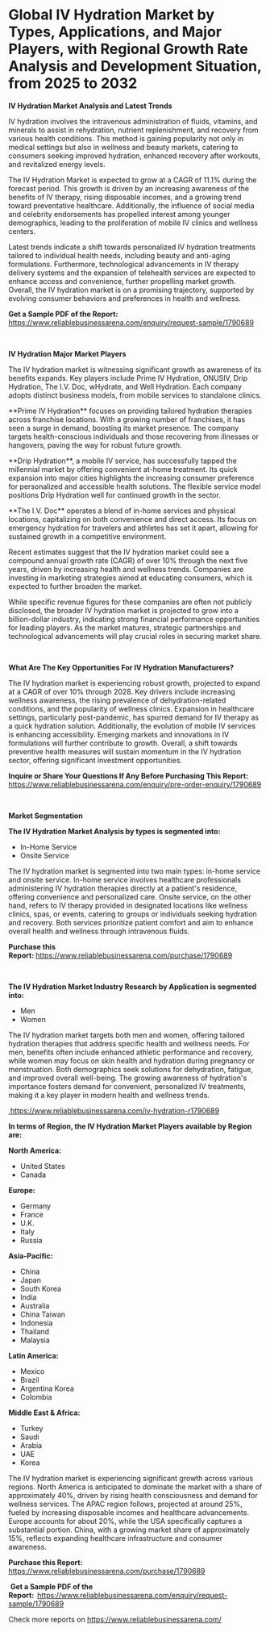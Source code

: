 <p><h1>Global IV Hydration Market by Types, Applications, and Major Players, with Regional Growth Rate Analysis and Development Situation, from 2025 to 2032</h1></p><p><strong>IV Hydration Market Analysis and Latest Trends</strong></p>
<p><p>IV hydration involves the intravenous administration of fluids, vitamins, and minerals to assist in rehydration, nutrient replenishment, and recovery from various health conditions. This method is gaining popularity not only in medical settings but also in wellness and beauty markets, catering to consumers seeking improved hydration, enhanced recovery after workouts, and revitalized energy levels.</p><p>The IV Hydration Market is expected to grow at a CAGR of 11.1% during the forecast period. This growth is driven by an increasing awareness of the benefits of IV therapy, rising disposable incomes, and a growing trend toward preventative healthcare. Additionally, the influence of social media and celebrity endorsements has propelled interest among younger demographics, leading to the proliferation of mobile IV clinics and wellness centers.</p><p>Latest trends indicate a shift towards personalized IV hydration treatments tailored to individual health needs, including beauty and anti-aging formulations. Furthermore, technological advancements in IV therapy delivery systems and the expansion of telehealth services are expected to enhance access and convenience, further propelling market growth. Overall, the IV hydration market is on a promising trajectory, supported by evolving consumer behaviors and preferences in health and wellness.</p></p>
<p><strong>Get a Sample PDF of the Report:&nbsp;</strong> <a href="https://www.reliablebusinessarena.com/enquiry/request-sample/1790689?utm_campaign=2945&utm_medium=2&utm_source=Github&utm_content=ia&utm_term=10032025&utm_id=iv-hydration">https://www.reliablebusinessarena.com/enquiry/request-sample/1790689</a></p>
<p>&nbsp;</p>
<p><strong>IV Hydration Major Market Players</strong></p>
<p><p>The IV hydration market is witnessing significant growth as awareness of its benefits expands. Key players include Prime IV Hydration, ONUSIV, Drip Hydration, The I.V. Doc, wHydrate, and Well Hydration. Each company adopts distinct business models, from mobile services to standalone clinics.</p><p>**Prime IV Hydration** focuses on providing tailored hydration therapies across franchise locations. With a growing number of franchises, it has seen a surge in demand, boosting its market presence. The company targets health-conscious individuals and those recovering from illnesses or hangovers, paving the way for robust future growth.</p><p>**Drip Hydration**, a mobile IV service, has successfully tapped the millennial market by offering convenient at-home treatment. Its quick expansion into major cities highlights the increasing consumer preference for personalized and accessible health solutions. The flexible service model positions Drip Hydration well for continued growth in the sector.</p><p>**The I.V. Doc** operates a blend of in-home services and physical locations, capitalizing on both convenience and direct access. Its focus on emergency hydration for travelers and athletes has set it apart, allowing for sustained growth in a competitive environment. </p><p>Recent estimates suggest that the IV hydration market could see a compound annual growth rate (CAGR) of over 10% through the next five years, driven by increasing health and wellness trends. Companies are investing in marketing strategies aimed at educating consumers, which is expected to further broaden the market.</p><p>While specific revenue figures for these companies are often not publicly disclosed, the broader IV hydration market is projected to grow into a billion-dollar industry, indicating strong financial performance opportunities for leading players. As the market matures, strategic partnerships and technological advancements will play crucial roles in securing market share.</p></p>
<p>&nbsp;</p>
<p><strong>What Are The Key Opportunities For IV Hydration Manufacturers?</strong></p>
<p><p>The IV hydration market is experiencing robust growth, projected to expand at a CAGR of over 10% through 2028. Key drivers include increasing wellness awareness, the rising prevalence of dehydration-related conditions, and the popularity of wellness clinics. Expansion in healthcare settings, particularly post-pandemic, has spurred demand for IV therapy as a quick hydration solution. Additionally, the evolution of mobile IV services is enhancing accessibility. Emerging markets and innovations in IV formulations will further contribute to growth. Overall, a shift towards preventive health measures will sustain momentum in the IV hydration sector, offering significant investment opportunities.</p></p>
<p><strong>Inquire or Share Your Questions If Any Before Purchasing This Report:</strong> <a href="https://www.reliablebusinessarena.com/enquiry/pre-order-enquiry/1790689?utm_campaign=2945&utm_medium=2&utm_source=Github&utm_content=ia&utm_term=10032025&utm_id=iv-hydration">https://www.reliablebusinessarena.com/enquiry/pre-order-enquiry/1790689</a></p>
<p>&nbsp;</p>
<p><strong>Market Segmentation</strong></p>
<p><strong>The IV Hydration Market Analysis by types is segmented into:</strong></p>
<p><ul><li>In-Home Service</li><li>Onsite Service</li></ul></p>
<p><p>The IV hydration market is segmented into two main types: in-home service and onsite service. In-home service involves healthcare professionals administering IV hydration therapies directly at a patient's residence, offering convenience and personalized care. Onsite service, on the other hand, refers to IV therapy provided in designated locations like wellness clinics, spas, or events, catering to groups or individuals seeking hydration and recovery. Both services prioritize patient comfort and aim to enhance overall health and wellness through intravenous fluids.</p></p>
<p><strong>Purchase this Report:&nbsp;</strong><a href="https://www.reliablebusinessarena.com/purchase/1790689?utm_campaign=2945&utm_medium=2&utm_source=Github&utm_content=ia&utm_term=10032025&utm_id=iv-hydration">https://www.reliablebusinessarena.com/purchase/1790689</a></p>
<p>&nbsp;</p>
<p><strong>The IV Hydration Market Industry Research by Application is segmented into:</strong></p>
<p><ul><li>Men</li><li>Women</li></ul></p>
<p><p>The IV hydration market targets both men and women, offering tailored hydration therapies that address specific health and wellness needs. For men, benefits often include enhanced athletic performance and recovery, while women may focus on skin health and hydration during pregnancy or menstruation. Both demographics seek solutions for dehydration, fatigue, and improved overall well-being. The growing awareness of hydration's importance fosters demand for convenient, personalized IV treatments, making it a key player in modern health and wellness trends.</p></p>
<p><a href="https://www.reliablebusinessarena.com/iv-hydration-r1790689?utm_campaign=2945&utm_medium=2&utm_source=Github&utm_content=ia&utm_term=10032025&utm_id=iv-hydration">&nbsp;https://www.reliablebusinessarena.com/iv-hydration-r1790689</a></p>
<p><strong>In terms of Region, the IV Hydration Market Players available by Region are:</strong></p>
<p>
    <p> <strong> North America: </strong>
        <ul>
            <li>United States</li>
            <li>Canada</li>
        </ul>
        </p> 
    <p> <strong> Europe: </strong>
        <ul>
            <li>Germany</li>
            <li>France</li>
            <li>U.K.</li>
            <li>Italy</li>
            <li>Russia</li>
        </ul>
        </p> 
    <p> <strong> Asia-Pacific: </strong>
        <ul>
            <li>China</li>
            <li>Japan</li>
            <li>South Korea</li>
            <li>India</li>
            <li>Australia</li>
            <li>China Taiwan</li>
            <li>Indonesia</li>
            <li>Thailand</li>
            <li>Malaysia</li>
        </ul>
        </p> 
    <p> <strong> Latin America: </strong>
        <ul>
            <li>Mexico</li>
            <li>Brazil</li>
            <li>Argentina Korea</li>
            <li>Colombia</li>
        </ul>
        </p> 
    <p> <strong> Middle East & Africa: </strong>
        <ul>
            <li>Turkey</li>
            <li>Saudi</li>
            <li>Arabia</li>
            <li>UAE</li>
            <li>Korea</li>
        </ul>
    </p>
    </p>
<p><p>The IV hydration market is experiencing significant growth across various regions. North America is anticipated to dominate the market with a share of approximately 40%, driven by rising health consciousness and demand for wellness services. The APAC region follows, projected at around 25%, fueled by increasing disposable incomes and healthcare advancements. Europe accounts for about 20%, while the USA specifically captures a substantial portion. China, with a growing market share of approximately 15%, reflects expanding healthcare infrastructure and consumer awareness.</p></p>
<p><strong>Purchase this Report: </strong><a href="https://www.reliablebusinessarena.com/purchase/1790689?utm_campaign=2945&utm_medium=2&utm_source=Github&utm_content=ia&utm_term=10032025&utm_id=iv-hydration">https://www.reliablebusinessarena.com/purchase/1790689</a></p>
<p>&nbsp;<strong>Get a Sample PDF of the Report:&nbsp;&nbsp;</strong><a href="https://www.reliablebusinessarena.com/enquiry/request-sample/1790689?utm_campaign=2945&utm_medium=2&utm_source=Github&utm_content=ia&utm_term=10032025&utm_id=iv-hydration">https://www.reliablebusinessarena.com/enquiry/request-sample/1790689</a></p>
<p><strong></strong></p>
<p>Check more reports on <a href="https://www.reliablebusinessarena.com/?utm_campaign=2945&utm_medium=2&utm_source=Github&utm_content=ia&utm_term=10032025&utm_id=iv-hydration">https://www.reliablebusinessarena.com/</a></p>